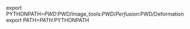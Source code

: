 export PYTHONPATH=$PWD:$PWD/Image_tools:$PWD/Perfusion:$PWD/Deformation
export PATH=$PATH:$PYTHONPATH